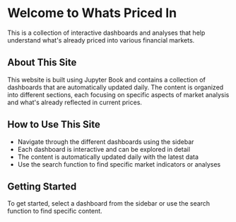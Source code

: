 # Welcome to Whats Priced In

This is a collection of interactive dashboards and analyses that help understand what's already priced into various financial markets.

## About This Site

This website is built using Jupyter Book and contains a collection of dashboards that are automatically updated daily. The content is organized into different sections, each focusing on specific aspects of market analysis and what's already reflected in current prices.

## How to Use This Site

- Navigate through the different dashboards using the sidebar
- Each dashboard is interactive and can be explored in detail
- The content is automatically updated daily with the latest data
- Use the search function to find specific market indicators or analyses

## Getting Started

To get started, select a dashboard from the sidebar or use the search function to find specific content. 